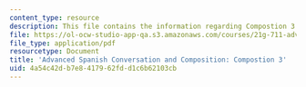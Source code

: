 ```yaml
---
content_type: resource
description: This file contains the information regarding Compostion 3.
file: https://ol-ocw-studio-app-qa.s3.amazonaws.com/courses/21g-711-advanced-spanish-conversation-and-composition-spring-2014/4a54c42db7e8417962fdd1c6b62103cb_MIT21G_711S14_Comp3.pdf
file_type: application/pdf
resourcetype: Document
title: 'Advanced Spanish Conversation and Composition: Compostion 3'
uid: 4a54c42d-b7e8-4179-62fd-d1c6b62103cb
---
```

